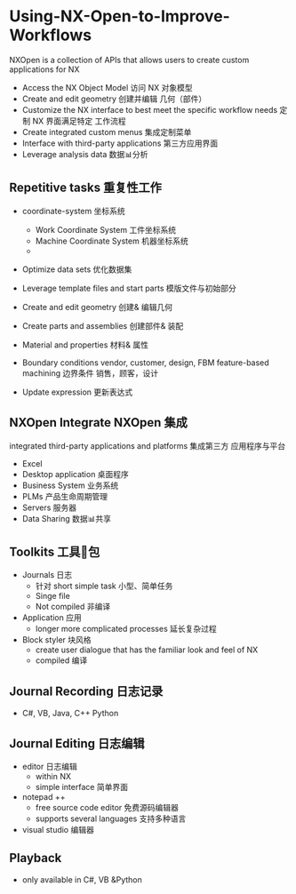 # Using-NX-Open-to-Improve-Workflows

NXOpen is a collection of APIs that allows users to create custom applications for NX

- Access the NX Object Model 访问 NX 对象模型
- Create and edit geometry 创建并编辑 几何（部件）
- Customize the NX interface to best meet the specific workflow needs 定制 NX 界面满足特定 工作流程
- Create integrated custom menus 集成定制菜单
- Interface with third-party applications 第三方应用界面
- Leverage analysis data 数据📊分析

## Repetitive tasks 重复性工作
- coordinate-system 坐标系统
   - Work Coordinate System 工件坐标系统
   - Machine Coordinate System 机器坐标系统
   - 

- Optimize data sets 优化数据集
- Leverage template files and start parts 模版文件与初始部分
- Create and edit geometry 创建& 编辑几何
- Create parts and assemblies 创建部件& 装配
- Material and properties 材料& 属性
- Boundary conditions vendor, customer, design, FBM feature-based machining 边界条件 销售，顾客，设计
- Update expression 更新表达式

## NXOpen Integrate NXOpen 集成
integrated third-party applications and platforms 集成第三方 应用程序与平台
- Excel
- Desktop application 桌面程序
- Business System 业务系统
- PLMs 产品生命周期管理
- Servers 服务器
- Data Sharing 数据📊共享

## Toolkits 工具🔧包
- Journals 日志
   - 针对 short simple task 小型、简单任务
   - Singe file
   - Not compiled 非编译
- Application 应用
   - longer more complicated processes 延长复杂过程
- Block styler 块风格
   - create user dialogue that has the familiar look and feel of NX
   - compiled 编译

## Journal Recording 日志记录
- C#, VB, Java, C++ Python

## Journal Editing 日志编辑
- editor 日志编辑
   - within NX
   - simple interface 简单界面
- notepad ++
   - free source code editor 免费源码编辑器
   - supports several languages 支持多种语言
- visual studio 编辑器 

## Playback
- only available in C#, VB &Python
